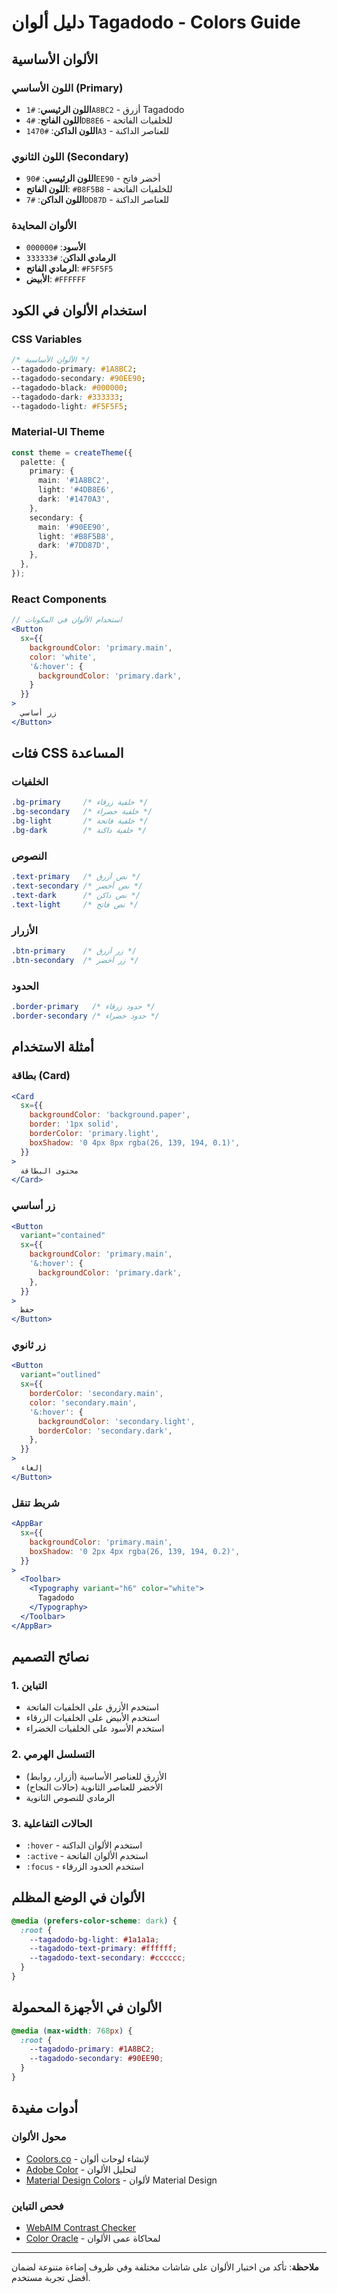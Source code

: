 # دليل ألوان Tagadodo - Colors Guide

## الألوان الأساسية

### اللون الأساسي (Primary)
- **اللون الرئيسي**: `#1A8BC2` - أزرق Tagadodo
- **اللون الفاتح**: `#4DB8E6` - للخلفيات الفاتحة
- **اللون الداكن**: `#1470A3` - للعناصر الداكنة

### اللون الثانوي (Secondary)
- **اللون الرئيسي**: `#90EE90` - أخضر فاتح
- **اللون الفاتح**: `#B8F5B8` - للخلفيات الفاتحة
- **اللون الداكن**: `#7DD87D` - للعناصر الداكنة

### الألوان المحايدة
- **الأسود**: `#000000`
- **الرمادي الداكن**: `#333333`
- **الرمادي الفاتح**: `#F5F5F5`
- **الأبيض**: `#FFFFFF`

## استخدام الألوان في الكود

### CSS Variables
```css
/* الألوان الأساسية */
--tagadodo-primary: #1A8BC2;
--tagadodo-secondary: #90EE90;
--tagadodo-black: #000000;
--tagadodo-dark: #333333;
--tagadodo-light: #F5F5F5;
```

### Material-UI Theme
```typescript
const theme = createTheme({
  palette: {
    primary: {
      main: '#1A8BC2',
      light: '#4DB8E6',
      dark: '#1470A3',
    },
    secondary: {
      main: '#90EE90',
      light: '#B8F5B8',
      dark: '#7DD87D',
    },
  },
});
```

### React Components
```jsx
// استخدام الألوان في المكونات
<Button 
  sx={{ 
    backgroundColor: 'primary.main',
    color: 'white',
    '&:hover': {
      backgroundColor: 'primary.dark',
    }
  }}
>
  زر أساسي
</Button>
```

## فئات CSS المساعدة

### الخلفيات
```css
.bg-primary     /* خلفية زرقاء */
.bg-secondary   /* خلفية خضراء */
.bg-light       /* خلفية فاتحة */
.bg-dark        /* خلفية داكنة */
```

### النصوص
```css
.text-primary   /* نص أزرق */
.text-secondary /* نص أخضر */
.text-dark      /* نص داكن */
.text-light     /* نص فاتح */
```

### الأزرار
```css
.btn-primary    /* زر أزرق */
.btn-secondary  /* زر أخضر */
```

### الحدود
```css
.border-primary   /* حدود زرقاء */
.border-secondary /* حدود خضراء */
```

## أمثلة الاستخدام

### بطاقة (Card)
```jsx
<Card 
  sx={{
    backgroundColor: 'background.paper',
    border: '1px solid',
    borderColor: 'primary.light',
    boxShadow: '0 4px 8px rgba(26, 139, 194, 0.1)',
  }}
>
  محتوى البطاقة
</Card>
```

### زر أساسي
```jsx
<Button
  variant="contained"
  sx={{
    backgroundColor: 'primary.main',
    '&:hover': {
      backgroundColor: 'primary.dark',
    },
  }}
>
  حفظ
</Button>
```

### زر ثانوي
```jsx
<Button
  variant="outlined"
  sx={{
    borderColor: 'secondary.main',
    color: 'secondary.main',
    '&:hover': {
      backgroundColor: 'secondary.light',
      borderColor: 'secondary.dark',
    },
  }}
>
  إلغاء
</Button>
```

### شريط تنقل
```jsx
<AppBar
  sx={{
    backgroundColor: 'primary.main',
    boxShadow: '0 2px 4px rgba(26, 139, 194, 0.2)',
  }}
>
  <Toolbar>
    <Typography variant="h6" color="white">
      Tagadodo
    </Typography>
  </Toolbar>
</AppBar>
```

## نصائح التصميم

### 1. التباين
- استخدم الأزرق على الخلفيات الفاتحة
- استخدم الأبيض على الخلفيات الزرقاء
- استخدم الأسود على الخلفيات الخضراء

### 2. التسلسل الهرمي
- الأزرق للعناصر الأساسية (أزرار، روابط)
- الأخضر للعناصر الثانوية (حالات النجاح)
- الرمادي للنصوص الثانوية

### 3. الحالات التفاعلية
- `:hover` - استخدم الألوان الداكنة
- `:active` - استخدم الألوان الفاتحة
- `:focus` - استخدم الحدود الزرقاء

## الألوان في الوضع المظلم

```css
@media (prefers-color-scheme: dark) {
  :root {
    --tagadodo-bg-light: #1a1a1a;
    --tagadodo-text-primary: #ffffff;
    --tagadodo-text-secondary: #cccccc;
  }
}
```

## الألوان في الأجهزة المحمولة

```css
@media (max-width: 768px) {
  :root {
    --tagadodo-primary: #1A8BC2;
    --tagadodo-secondary: #90EE90;
  }
}
```

## أدوات مفيدة

### محول الألوان
- [Coolors.co](https://coolors.co) - لإنشاء لوحات ألوان
- [Adobe Color](https://color.adobe.com) - لتحليل الألوان
- [Material Design Colors](https://material.io/design/color/) - لألوان Material Design

### فحص التباين
- [WebAIM Contrast Checker](https://webaim.org/resources/contrastchecker/)
- [Color Oracle](https://colororacle.org/) - لمحاكاة عمى الألوان

---

**ملاحظة**: تأكد من اختبار الألوان على شاشات مختلفة وفي ظروف إضاءة متنوعة لضمان أفضل تجربة مستخدم.
